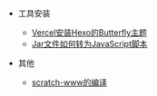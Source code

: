 
* 工具安装
  * [Vercel安装Hexo的Butterfly主题](posts/butterfly.md)
  * [Jar文件如何转为JavaScript脚本](posts/jartojs.md)
 
* 其他
  * [scratch-www的编译](posts/scratch-www.md)
